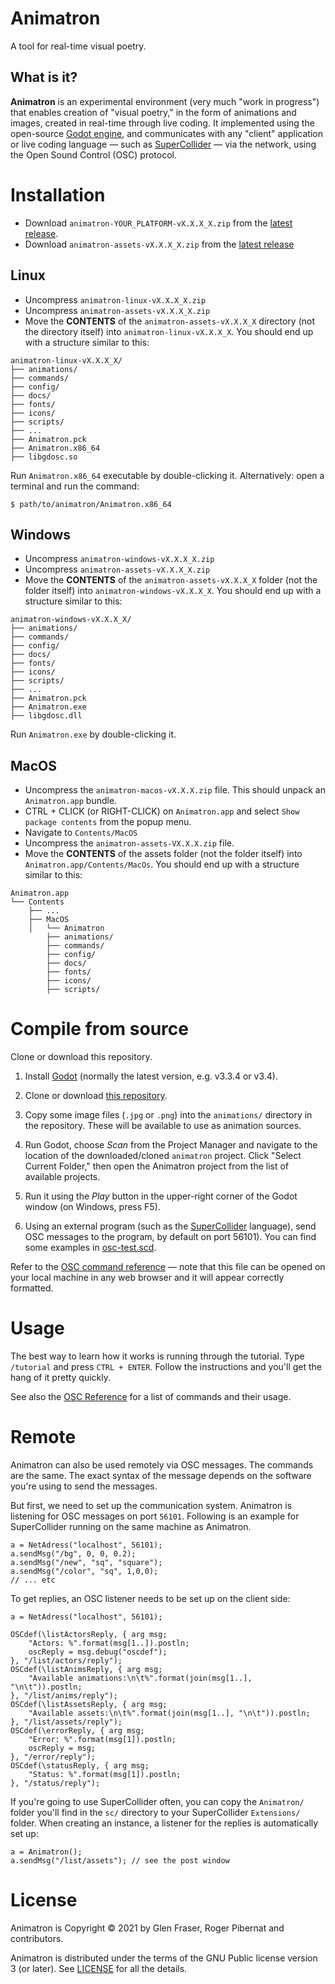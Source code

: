 # Animatron

A tool for real-time visual poetry.

## What is it?

**Animatron** is an experimental environment (very much "work in
progress") that enables creation of "visual poetry," in the form of
animations and images, created in real-time through live coding.  It
implemented using the open-source [Godot
engine](https://godotengine.org/), and communicates with any "client"
application or live coding language &mdash; such as
[SuperCollider](https://supercollider.github.io/) &mdash; via the
network, using the Open Sound Control (OSC) protocol.

# Installation

- Download `animatron-YOUR_PLATFORM-vX.X.X_X.zip` from the [latest release](https://github.com/loopier/animatron/releases).
- Download `animatron-assets-vX.X.X_X.zip` from the [latest release](https://github.com/loopier/animatron/releases) 

## Linux 
- Uncompress `animatron-linux-vX.X.X_X.zip`
- Uncompress `animatron-assets-vX.X.X_X.zip`
- Move the **CONTENTS** of the `animatron-assets-vX.X.X_X` directory (not the directory itself) into `animatron-linux-vX.X.X_X`. You should end up with a structure similar to this:

```
animatron-linux-vX.X.X_X/
├── animations/
├── commands/
├── config/
├── docs/
├── fonts/
├── icons/
├── scripts/
├── ...
├── Animatron.pck
├── Animatron.x86_64
├── libgdosc.so
```
Run `Animatron.x86_64` executable by double-clicking it. 
Alternatively: open a terminal and run the command:

```
$ path/to/animatron/Animatron.x86_64
```

## Windows
- Uncompress `animatron-windows-vX.X.X_X.zip`
- Uncompress `animatron-assets-vX.X.X_X.zip`
- Move the **CONTENTS** of the `animatron-assets-vX.X.X_X` folder (not the folder itself) into `animatron-windows-vX.X.X_X`. You should end up with a structure similar to this:

```
animatron-windows-vX.X.X_X/
├── animations/
├── commands/
├── config/
├── docs/
├── fonts/
├── icons/
├── scripts/
├── ...
├── Animatron.pck
├── Animatron.exe
├── libgdosc.dll
```

Run `Animatron.exe` by double-clicking it. 

## MacOS

- Uncompress the `animatron-macos-vX.X.X.zip` file. This should unpack an `Animatron.app` bundle.
- CTRL + CLICK (or RIGHT-CLICK) on `Animatron.app` and select `Show package contents` from the popup menu.
- Navigate to `Contents/MacOS`
- Uncompress the `animatron-assets-VX.X.X.zip` file.
- Move the **CONTENTS** of the assets folder (not the folder itself) into `Animatron.app/Contents/MacOs`. You should end up with a structure similar to this:

```
Animatron.app
└── Contents
    ├── ...
    ├── MacOS
    │   └── Animatron
        ├── animations/
        ├── commands/
        ├── config/
        ├── docs/
        ├── fonts/
        ├── icons/
        ├── scripts/
```

# Compile from source

Clone or download this repository.

1. Install [Godot](https://godotengine.org/download) (normally the
   latest version, e.g. v3.3.4 or v3.4).

1. Clone or download [this
   repository](https://github.com/loopier/animatron).

1. Copy some image files (`.jpg` or `.png`) into the `animations/`
   directory in the repository. These will be available to use as
   animation sources.

1. Run Godot, choose *Scan* from the Project Manager and navigate to
   the location of the downloaded/cloned `animatron` project. Click
   "Select Current Folder," then open the Animatron project from the
   list of available projects.

1. Run it using the *Play* button in the upper-right corner of the
   Godot window (on Windows, press F5).

1. Using an external program (such as the
   [SuperCollider](https://supercollider.github.io/) language), send
   OSC messages to the program, by default on port 56101). You can
   find some examples in [osc-test.scd](sc/osc-test.scd).

Refer to the [OSC command reference](docs/Reference.md.html) &mdash;
note that this file can be opened on your local machine in any web
browser and it will appear correctly formatted.

# Usage

The best way to learn how it works is running through the tutorial. Type `/tutorial` and press `CTRL + ENTER`. Follow the instructions and you'll get the hang of it pretty quickly.

See also the [OSC Reference](docs/Reference.md.html) for a list of commands and their usage.

# Remote

Animatron can also be used remotely via OSC messages. The commands are the same. The exact syntax of the message depends on the software you're using to send the messages.

But first, we need to set up the communication system. Animatron is listening for OSC messages on port `56101`. Following is an example for SuperCollider running on the same machine as Animatron.

```
a = NetAdress("localhost", 56101);
a.sendMsg("/bg", 0, 0, 0.2);
a.sendMsg("/new", "sq", "square");
a.sendMsg("/color", "sq", 1,0,0);
// ... etc
```

To get replies, an OSC listener needs to be set up on the client side:

```
a = NetAdress("localhost", 56101);

OSCdef(\listActorsReply, { arg msg;
    "Actors: %".format(msg[1..]).postln;
    oscReply = msg.debug("oscdef");
}, "/list/actors/reply");
OSCdef(\listAnimsReply, { arg msg;
    "Available animations:\n\t%".format(join(msg[1..], "\n\t")).postln;
}, "/list/anims/reply");
OSCdef(\listAssetsReply, { arg msg;
    "Available assets:\n\t%".format(join(msg[1..], "\n\t")).postln;
}, "/list/assets/reply");
OSCdef(\errorReply, { arg msg;
    "Error: %".format(msg[1]).postln;
    oscReply = msg;
}, "/error/reply");
OSCdef(\statusReply, { arg msg;
    "Status: %".format(msg[1]).postln;
}, "/status/reply");
```

If you're going to use SuperCollider often, you can copy the `Animatron/` folder you'll find in the `sc/` directory to your SuperCollider `Extensions/` folder. When creating an instance, a listener for the replies is automatically set up:

```
a = Animatron();
a.sendMsg("/list/assets"); // see the post window
```

# License

Animatron is Copyright &copy; 2021 by Glen Fraser, Roger Pibernat and
contributors.

Animatron is distributed under the terms of the GNU Public license version 3 (or
later). See [LICENSE](LICENSE) for all the details.

